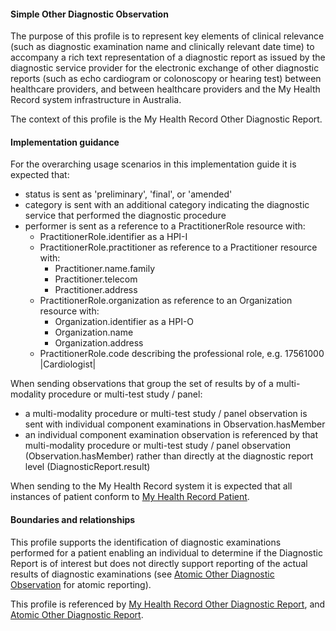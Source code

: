 #### Simple Other Diagnostic Observation
The purpose of this profile is to represent key elements of clinical relevance (such as diagnostic examination name and clinically relevant date time) to accompany a rich text representation of a diagnostic report as issued by the diagnostic service provider for the electronic exchange of other diagnostic reports (such as echo cardiogram or colonoscopy or hearing test) between healthcare providers, and between healthcare providers and the My Health Record system infrastructure in Australia.

The context of this profile is the My Health Record Other Diagnostic Report.

#### Implementation guidance
For the overarching usage scenarios in this implementation guide it is expected that:
<ul>
<li>status is sent as 'preliminary', 'final', or 'amended'</li>
<li>category is sent with an additional category indicating the diagnostic service that performed the diagnostic procedure</li>
<li>performer is sent as a reference to a PractitionerRole resource with:
    <ul>
        <li>PractitionerRole.identifier as a HPI-I</li>
        <li>PractitionerRole.practitioner as reference to a Practitioner resource with:
        <ul>
            <li>Practitioner.name.family</li>
            <li>Practitioner.telecom</li>   
            <li>Practitioner.address</li>   
        </ul></li>
        <li>PractitionerRole.organization as reference to an Organization resource with:
        <ul>
            <li>Organization.identifier as a HPI-O</li>
            <li>Organization.name</li>
            <li>Organization.address</li> 
         </ul></li>
        <li>PractitionerRole.code describing the professional role, e.g. 17561000 |Cardiologist|</li>
    </ul></li>
</ul>

When sending observations that group the set of results by of a multi-modality procedure or multi-test study / panel:
* a multi-modality procedure or multi-test study / panel observation is sent with individual component examinations in Observation.hasMember
* an individual component examination observation is referenced by that multi-modality procedure or multi-test study / panel observation (Observation.hasMember) rather than directly at the diagnostic report level (DiagnosticReport.result)

When sending to the My Health Record system it is expected that all instances of patient conform to [My Health Record Patient](StructureDefinition-patient-mhr-1.html).

#### Boundaries and relationships
This profile supports the identification of diagnostic examinations performed for a patient enabling an individual to determine if the Diagnostic Report is of interest but does not directly support reporting of the actual results of diagnostic examinations (see [Atomic Other Diagnostic Observation](StructureDefinition-observation-otherdiag-atomic-1.html) for atomic reporting).

This profile is referenced by [My Health Record Other Diagnostic Report](StructureDefinition-diagnosticreport-otherdiag-mhr-1.html), and [Atomic Other Diagnostic Report](StructureDefinition-diagnosticreport-otherdiag-atomic-1.html).